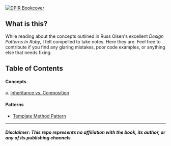[![DPIR Bookcover](http://ihumanable.com/blog/wp-content/uploads/2009/11/design-patterns-in-ruby-226x300.jpg "Design Patterns In Ruby")](http://www.amazon.com/Design-Patterns-Ruby-Russ-Olsen/dp/0321490452/ref=sr_1_1?ie=UTF8&qid=1389297510&sr=8-1&keywords=patterns+ruby)

## What is this?

While reading about the concepts outlined in Russ Olsen's excellent *Design Patterns In Ruby*, I felt compelled to take notes. Here they are. Feel free to contribute if you find any glaring mistakes, poor code examples, or anything else that needs fixing.

## Table of Contents

#### Concepts

a. [Inheritance vs. Composition](inheritance-vs-composition.md)

#### Patterns

- [Template Method Pattern](/patterns/template.md)

------------------------------

##### Disclaimer: This repo represents no affiliation with the book, its author, or any of its publishing channels
